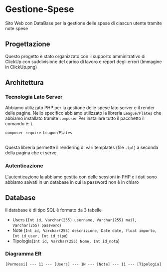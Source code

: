 # Gestione-Spese
Sito Web con DataBase per la gestione delle spese di ciascun utente tramite note spese

## Progettazione
Questo progetto è stato organizzato con il supporto amminitrativo di ClickUp con suddivisione del carico di lavoro e report degli errori
(Immagine in ClickUp.png)

## Architettura

### Tecnologia Lato Server
Abbiamo utilizzato PHP per la gestione delle spese lato server e il render delle pagine.
Nello specifico abbiamo utilizzato la libreria `League/Plates` che abbiamo installato tramite `composer`
Per installare tutto il pacchetto il comando è:
\
```
composer require League/Plates
```
\
 Questa libreria permette il rendering di vari templates (file `.tpl`) a seconda della pagina che ci serve

 ### Autenticazione
 L'autenticazione la abbiamo gestita con delle sessioni in PHP e i dati sono abbiamo salvati in un database in cui la password non è in chiaro


## Database
Il database è di tipo SQL è formato da 3 tabelle
 * Users (`Int id, Varchar(255) username, Varchar(255) mail, Varchar(255) password`)
 * Note (`Int id, Varchar(255) descrizione, Date date, float importo, Int id_user, Int id_tipo`)
 * Tipologia(`Int id, Varchar(255) Nome, Int id_nota`)

### Diagramma ER
```
[Permessi] --- 11 --- [Users] --- 1N --- [Note] --- 11 --- [Tipologia]
```
